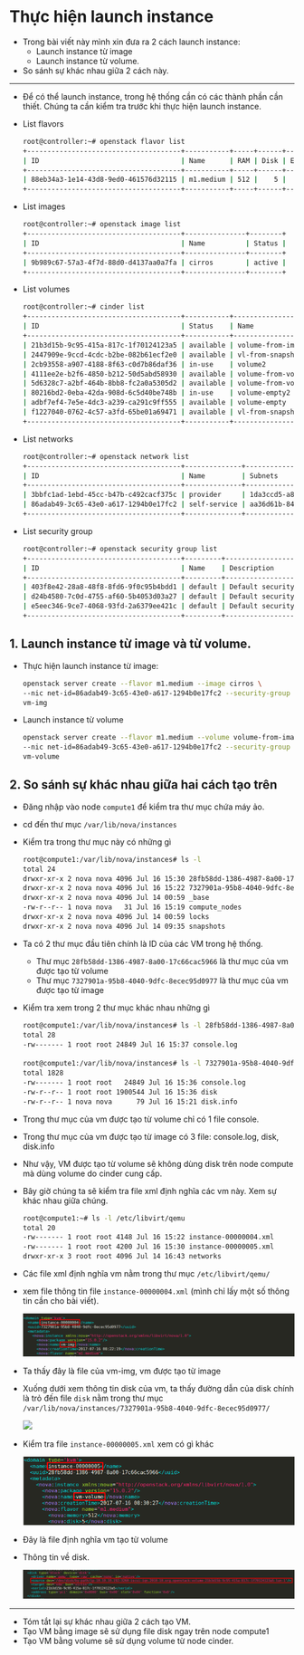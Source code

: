 # Thực hiện launch instance
- Trong bài viết này mình xin đưa ra 2 cách launch instance:
  - Launch instance từ image
  - Launch instance từ volume.
- So sánh sự khác nhau giữa 2 cách này.

---

- Để có thể launch instance, trong hệ thống cần có các thành phần cần thiết. Chúng ta cần kiểm tra trước khi thực hiện launch instance.
- List flavors
  
  ```sh
  root@controller:~# openstack flavor list
  +--------------------------------------+-----------+-----+------+-----------+-------+-----------+
  | ID                                   | Name      | RAM | Disk | Ephemeral | VCPUs | Is Public |
  +--------------------------------------+-----------+-----+------+-----------+-------+-----------+
  | 88eb34a3-1e14-43d8-9ed0-461576d32115 | m1.medium | 512 |    5 |         0 |     1 | True      |
  +--------------------------------------+-----------+-----+------+-----------+-------+-----------+
  ```

- List images

  ```sh
  root@controller:~# openstack image list
  +--------------------------------------+---------------+--------+
  | ID                                   | Name          | Status |
  +--------------------------------------+---------------+--------+
  | 9b989c67-57a3-4f7d-88d0-d4137aa0a7fa | cirros        | active |
  +--------------------------------------+---------------+--------+
  ```
  
- List volumes

  ```sh
  root@controller:~# cinder list
  +--------------------------------------+-----------+------------------------+------+-------------+----------+--------------------------------------+
  | ID                                   | Status    | Name                   | Size | Volume Type | Bootable | Attached to                          |
  +--------------------------------------+-----------+------------------------+------+-------------+----------+--------------------------------------+
  | 21b3d15b-9c95-415a-817c-1f70124123a5 | available | volume-from-image      | 1    | -           | true     |                                      |
  | 2447909e-9ccd-4cdc-b2be-082b61ecf2e0 | available | vl-from-snapshot-empty | 1    | -           | false    |                                      |
  | 2cb93558-a907-4188-8f63-c0d7b86daf36 | in-use    | volume2                | 5    | -           | true     | bde4a1f4-b951-401e-ad09-c98af5eeb76a |
  | 4111ee2e-b2f6-4850-b212-50d5abd58930 | available | volume-from-volume2    | 1    | -           | true     |                                      |
  | 5d6328c7-a2bf-464b-8bb8-fc2a0a5305d2 | available | volume-from-volume     | 2    | -           | false    |                                      |
  | 80216bd2-0eba-42da-908d-6c5d40be748b | in-use    | volume-empty2          | 1    | -           | false    | 0af8fde5-f21a-40e0-89b6-8186f423025e |
  | adbf7ef4-7e5e-4dc3-a239-ca291c9ff555 | available | volume-empty           | 1    | -           | false    |                                      |
  | f1227040-0762-4c57-a3fd-65be01a69471 | available | vl-from-snapshot-img   | 1    | -           | true     |                                      |
  +--------------------------------------+-----------+------------------------+------+-------------+----------+--------------------------------------+
  ```
  
- List networks

  ```sh
  root@controller:~# openstack network list
  +--------------------------------------+--------------+--------------------------------------+
  | ID                                   | Name         | Subnets                              |
  +--------------------------------------+--------------+--------------------------------------+
  | 3bbfc1ad-1ebd-45cc-b47b-c492cacf375c | provider     | 1da3ccd5-a882-4f8f-b1fa-7f48c0da2db3 |
  | 86adab49-3c65-43e0-a617-1294b0e17fc2 | self-service | aa36d61b-84ab-46d2-a4d4-9e5fbf5a1762 |
  +--------------------------------------+--------------+--------------------------------------+
  ```
  
- List security group

  ```sh
  root@controller:~# openstack security group list
  +--------------------------------------+---------+------------------------+---------+
  | ID                                   | Name    | Description            | Project |
  +--------------------------------------+---------+------------------------+---------+
  | 403f8e42-28a8-48f8-8fd6-9f0c95b4bdd1 | default | Default security group |         |
  | d24b4580-7c0d-4755-af60-5b4053d03a27 | default | Default security group |         |
  | e5eec346-9ce7-4068-93fd-2a6379ee421c | default | Default security group |         |
  +--------------------------------------+---------+------------------------+---------+
  ```
  
  
## 1. Launch instance từ image và từ volume.
- Thực hiện launch instance từ image:

  ```sh
  openstack server create --flavor m1.medium --image cirros \
  --nic net-id=86adab49-3c65-43e0-a617-1294b0e17fc2 --security-group default \
  vm-img
  ```
  
- Launch instance từ volume

  ```sh
  openstack server create --flavor m1.medium --volume volume-from-image \
  --nic net-id=86adab49-3c65-43e0-a617-1294b0e17fc2 --security-group default \
  vm-volume
  ```

## 2. So sánh sự khác nhau giữa hai cách tạo trên
- Đăng nhập vào node `compute1` để kiểm tra thư mục chứa máy ảo.
- cd đến thư mục `/var/lib/nova/instances`
- Kiểm tra trong thư mục này có những gì

  ```sh
  root@compute1:/var/lib/nova/instances# ls -l
  total 24
  drwxr-xr-x 2 nova nova 4096 Jul 16 15:30 28fb58dd-1386-4987-8a00-17c66cac5966
  drwxr-xr-x 2 nova nova 4096 Jul 16 15:22 7327901a-95b8-4040-9dfc-8ecec95d0977
  drwxr-xr-x 2 nova nova 4096 Jul 14 00:59 _base
  -rw-r--r-- 1 nova nova   31 Jul 16 15:19 compute_nodes
  drwxr-xr-x 2 nova nova 4096 Jul 14 00:59 locks
  drwxr-xr-x 2 nova nova 4096 Jul 14 09:35 snapshots
  ```

- Ta có 2 thư mục đầu tiên chính là ID của các VM trong hệ thống.
  - Thư mục `28fb58dd-1386-4987-8a00-17c66cac5966` là thư mục của vm được tạo từ volume
  - Thư mục `7327901a-95b8-4040-9dfc-8ecec95d0977` là thư mục của vm được tạo từ image
- Kiểm tra xem trong 2 thư mục khác nhau những gì

  ```sh
  root@compute1:/var/lib/nova/instances# ls -l 28fb58dd-1386-4987-8a00-17c66cac5966/
  total 28
  -rw------- 1 root root 24849 Jul 16 15:37 console.log
  
  root@compute1:/var/lib/nova/instances# ls -l 7327901a-95b8-4040-9dfc-8ecec95d0977/
  total 1828
  -rw------- 1 root root   24849 Jul 16 15:36 console.log
  -rw-r--r-- 1 root root 1900544 Jul 16 15:36 disk
  -rw-r--r-- 1 nova nova      79 Jul 16 15:21 disk.info
  ```
  
- Trong thư mục của vm được tạo từ volume chỉ có 1 file console.
- Trong thư mục của vm được tạo từ image có 3 file: console.log, disk, disk.info
- Như vậy, VM được tạo từ volume sẽ không dùng disk trên node compute mà dùng volume do cinder cung cấp.
- Bây giờ chúng ta sẽ kiểm tra file xml định nghĩa các vm này. Xem sự khác nhau giữa chúng.

  ```sh
  root@compute1:~# ls -l /etc/libvirt/qemu
  total 20
  -rw------- 1 root root 4148 Jul 16 15:22 instance-00000004.xml
  -rw------- 1 root root 4200 Jul 16 15:30 instance-00000005.xml
  drwxr-xr-x 3 root root 4096 Jul 14 16:43 networks
  ```

- Các file xml định nghĩa vm nằm trong thư mục `/etc/libvirt/qemu/`
- xem file thông tin file `instance-00000004.xml` (mình chỉ lấy một số thông tin cần cho bài viết).

  ![](../images/vm04.png)
  
- Ta thấy đây là file của vm-img, vm được tạo từ image
- Xuống dưới xem thông tin disk của vm, ta thấy đường dẫn của disk chính là trỏ đến file `disk` nằm trong thư mục `/var/lib/nova/instances/7327901a-95b8-4040-9dfc-8ecec95d0977/`

  ![](..images/diskimg.png)
  
- Kiểm tra file `instance-00000005.xml` xem có gì khác

  ![](../images/vmv.png)
  
- Đây là file định nghĩa vm tạo từ volume
- Thông tin về disk.

  ![](../images/diskv.png)
  
---

- Tóm tắt lại sự khác nhau giữa 2 cách tạo VM.
- Tạo VM bằng image sẽ sử dụng file disk ngay trên node compute1
- Tạo VM bằng volume sẽ sử dụng volume từ node cinder.